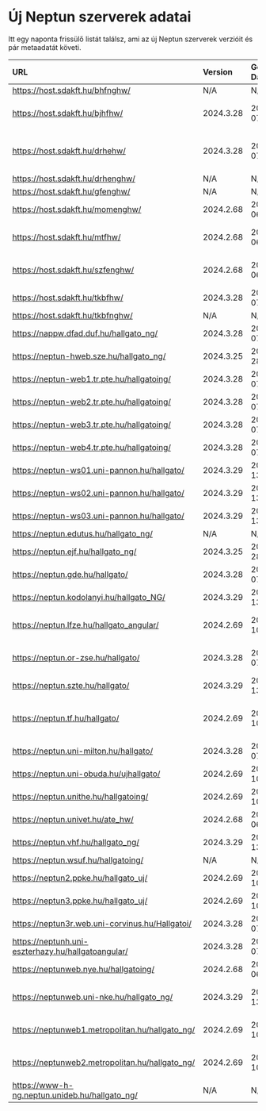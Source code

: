 # Új Neptun szerverek adatai

Itt egy naponta frissülő listát találsz, ami az új Neptun szerverek verzióit és pár metaadatát követi.

| URL                                                | Version   | Generation Date     | Organization Name                             | Captcha Required |
|:-------------------------------------------------|:--------|:------------------|:--------------------------------------------|:---------------|
| https://host.sdakft.hu/bhfnghw/                    | N/A       | N/A                 | N/A                                           | N/A              |
| https://host.sdakft.hu/bjhfhw/                     | 2024.3.28 | 2025-03-07T14:05:39 | Brenner János Hittudományi Főiskola           | 3                |
| https://host.sdakft.hu/drhehw/                     | 2024.3.28 | 2025-03-07T14:05:39 | Debreceni Református Hittudományi Egyetem     | 3                |
| https://host.sdakft.hu/drhenghw/                   | N/A       | N/A                 | N/A                                           | N/A              |
| https://host.sdakft.hu/gfenghw/                    | N/A       | N/A                 | N/A                                           | N/A              |
| https://host.sdakft.hu/momenghw/                   | 2024.2.68 | 2025-03-06T13:08:51 | Moholy-Nagy Művészeti Egyetem                 | 3                |
| https://host.sdakft.hu/mtfhw/                      | 2024.2.68 | 2025-03-06T13:08:51 | Magyar Táncművészeti Egyetem                  | 3                |
| https://host.sdakft.hu/szfenghw/                   | 2024.2.68 | 2025-03-06T13:08:51 | Színház- és Filmművészeti Egyetem             | 3                |
| https://host.sdakft.hu/tkbfhw/                     | 2024.3.28 | 2025-03-07T14:05:39 | A Tan Kapuja Buddhista Főiskola               | 3                |
| https://host.sdakft.hu/tkbfnghw/                   | N/A       | N/A                 | N/A                                           | N/A              |
| https://nappw.dfad.duf.hu/hallgato_ng/             | 2024.3.28 | 2025-03-07T14:05:39 | Dunaújvárosi Egyetem                          | 3                |
| https://neptun-hweb.sze.hu/hallgato_ng/            | 2024.3.25 | 2025-02-28T11:55:12 | Széchenyi István Egyetem                      | 3                |
| https://neptun-web1.tr.pte.hu/hallgatoing/         | 2024.3.28 | 2025-03-07T14:05:39 | Pécsi Tudományegyetem                         | 3                |
| https://neptun-web2.tr.pte.hu/hallgatoing/         | 2024.3.28 | 2025-03-07T14:05:39 | Pécsi Tudományegyetem                         | 3                |
| https://neptun-web3.tr.pte.hu/hallgatoing/         | 2024.3.28 | 2025-03-07T14:05:39 | Pécsi Tudományegyetem                         | 3                |
| https://neptun-web4.tr.pte.hu/hallgatoing/         | 2024.3.28 | 2025-03-07T14:05:39 | Pécsi Tudományegyetem                         | 3                |
| https://neptun-ws01.uni-pannon.hu/hallgato/        | 2024.3.29 | 2025-03-13T13:36:31 | Pannon Egyetem                                | 3                |
| https://neptun-ws02.uni-pannon.hu/hallgato/        | 2024.3.29 | 2025-03-13T13:36:31 | Pannon Egyetem                                | 3                |
| https://neptun-ws03.uni-pannon.hu/hallgato/        | 2024.3.29 | 2025-03-13T13:36:31 | Pannon Egyetem                                | 3                |
| https://neptun.edutus.hu/hallgato_ng/              | N/A       | N/A                 | N/A                                           | N/A              |
| https://neptun.ejf.hu/hallgato_ng/                 | 2024.3.25 | 2025-02-28T11:55:12 | Eötvös József Főiskola                        | 3                |
| https://neptun.gde.hu/hallgato/                    | 2024.3.28 | 2025-03-07T14:05:39 | Gábor Dénes Egyetem                           | 3                |
| https://neptun.kodolanyi.hu/hallgato_NG/           | 2024.3.29 | 2025-03-13T13:36:31 | Kodolányi János Egyetem                       | 1                |
| https://neptun.lfze.hu/hallgato_angular/           | 2024.2.69 | 2025-03-10T13:06:48 | Liszt Ferenc Zeneművészeti Egyetem            | 3                |
| https://neptun.or-zse.hu/hallgato/                 | 2024.3.28 | 2025-03-07T14:05:39 | Országos Rabbiképző - Zsidó Egyetem           | 3                |
| https://neptun.szte.hu/hallgato/                   | 2024.3.29 | 2025-03-13T13:36:31 | Szegedi Tudományegyetem                       | 3                |
| https://neptun.tf.hu/hallgato/                     | 2024.2.69 | 2025-03-10T13:06:48 | Magyar Testnevelési és Sporttudományi Egyetem | 3                |
| https://neptun.uni-milton.hu/hallgato/             | 2024.3.28 | 2025-03-07T14:05:39 | Milton Friedman Egyetem                       | 3                |
| https://neptun.uni-obuda.hu/ujhallgato/            | 2024.2.69 | 2025-03-10T13:06:48 | Óbudai Egyetem                                | 3                |
| https://neptun.unithe.hu/hallgatoing/              | 2024.2.69 | 2025-03-10T13:06:48 | Tokaj-Hegyalja Egyetem                        | 1                |
| https://neptun.univet.hu/ate_hw/                   | 2024.2.68 | 2025-03-06T13:08:51 | Állatorvostudományi Egyetem                   | 3                |
| https://neptun.vhf.hu/hallgato_ng/                 | 2024.3.29 | 2025-03-13T13:36:31 | Veszprémi Érseki Főiskola                     | 3                |
| https://neptun.wsuf.hu/hallgatoing/                | N/A       | N/A                 | N/A                                           | N/A              |
| https://neptun2.ppke.hu/hallgato_uj/               | 2024.2.69 | 2025-03-10T13:06:48 | Pázmány Péter Katolikus Egyetem               | 3                |
| https://neptun3.ppke.hu/hallgato_uj/               | 2024.2.69 | 2025-03-10T13:06:48 | Pázmány Péter Katolikus Egyetem               | 3                |
| https://neptun3r.web.uni-corvinus.hu/Hallgatoi/    | 2024.3.28 | 2025-03-07T14:05:39 | Budapesti Corvinus Egyetem                    | 3                |
| https://neptunh.uni-eszterhazy.hu/hallgatoangular/ | 2024.3.28 | 2025-03-07T14:05:39 | Eszterházy Károly Katolikus Egyetem           | 3                |
| https://neptunweb.nye.hu/hallgatoing/              | 2024.2.68 | 2025-03-06T13:08:51 | Nyíregyházi Egyetem                           | 3                |
| https://neptunweb.uni-nke.hu/hallgato_ng/          | 2024.3.29 | 2025-03-13T13:36:31 | Nemzeti Közszolgálati Egyetem                 | 3                |
| https://neptunweb1.metropolitan.hu/hallgato_ng/    | 2024.2.69 | 2025-03-10T13:06:48 | Budapesti Metropolitan Egyetem                | 3                |
| https://neptunweb2.metropolitan.hu/hallgato_ng/    | 2024.2.69 | 2025-03-10T13:06:48 | Budapesti Metropolitan Egyetem                | 3                |
| https://www-h-ng.neptun.unideb.hu/hallgato_ng/     | N/A       | N/A                 | N/A                                           | N/A              |